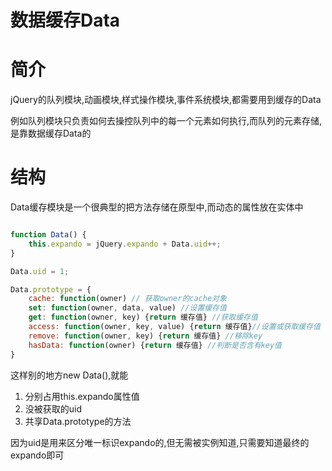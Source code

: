 # 数据缓存Data

# 简介

jQuery的队列模块,动画模块,样式操作模块,事件系统模块,都需要用到缓存的Data

例如队列模块只负责如何去操控队列中的每一个元素如何执行,而队列的元素存储,是靠数据缓存Data的

# 结构

Data缓存模块是一个很典型的把方法存储在原型中,而动态的属性放在实体中

```javascript

function Data() {
	this.expando = jQuery.expando + Data.uid++;
}

Data.uid = 1;

Data.prototype = {
    cache: function(owner) // 获取owner的cache对象
    set: function(owner, data, value) //设置缓存值
    get: function(owner, key) {return 缓存值} //获取缓存值
    access: function(owner, key, value) {return 缓存值}//设置或获取缓存值
    remove: function(owner, key) {return 缓存值} //移除key
    hasData: function(owner) {return 缓存值} //判断是否含有key值
}
```

这样别的地方new Data(),就能

1. 分别占用this.expando属性值
2. 没被获取的uid
3. 共享Data.prototype的方法

因为uid是用来区分唯一标识expando的,但无需被实例知道,只需要知道最终的expando即可



